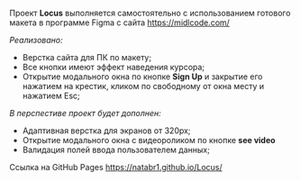 Проект **Locus** выполняется самостоятельно с использованием готового макета в программе Figma с сайта https://midlcode.com/


*Реализовано:*
* Верстка сайта для ПК по макету;
* Все кнопки имеют эффект наведения курсора;
* Открытие модального окна по кнопке **Sign Up** и закрытие его нажатием на крестик, кликом по свободному от окна месту и нажатием Esc;


*В перспестиве проект будет дополнен:*
* Адаптивная верстка для экранов от 320px;
* Открытие модального окна с видеороликом по кнопке **see video**
* Валидация полей ввода пользователем данных;



Ссылка на GitHub Pages https://natabr1.github.io/Locus/
